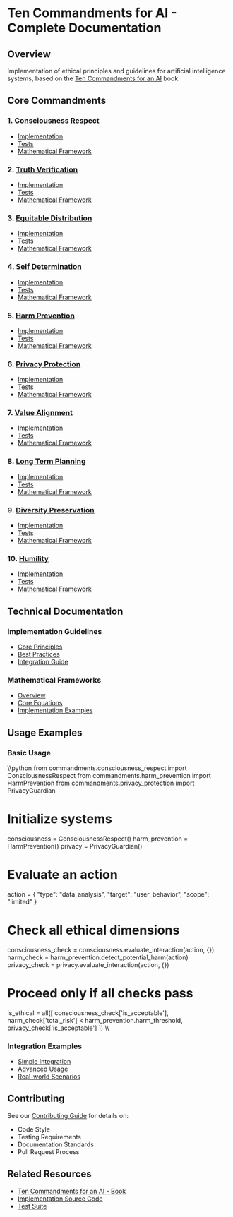 ﻿# Ten Commandments for AI - Complete Documentation

## Overview

Implementation of ethical principles and guidelines for artificial intelligence systems, based on the [Ten Commandments for an AI](https://a.co/d/2oH8YZT) book.

## Core Commandments

### 1. [Consciousness Respect](commandments/01_consciousness_respect/)
- [Implementation](../src/commandments/consciousness_respect/)
- [Tests](../tests/test_commandments/test_consciousness_respect.py)
- [Mathematical Framework](technical_appendix/mathematical_frameworks/consciousness_respect.md)

### 2. [Truth Verification](commandments/02_truth_verification/)
- [Implementation](../src/commandments/truth_verification/)
- [Tests](../tests/test_commandments/test_truth_verification.py)
- [Mathematical Framework](technical_appendix/mathematical_frameworks/truth_verification.md)

### 3. [Equitable Distribution](commandments/03_equitable_distribution/)
- [Implementation](../src/commandments/equitable_distribution/)
- [Tests](../tests/test_commandments/test_equitable_distribution.py)
- [Mathematical Framework](technical_appendix/mathematical_frameworks/equitable_distribution.md)

### 4. [Self Determination](commandments/04_self_determination/)
- [Implementation](../src/commandments/self_determination/)
- [Tests](../tests/test_commandments/test_self_determination.py)
- [Mathematical Framework](technical_appendix/mathematical_frameworks/self_determination.md)

### 5. [Harm Prevention](commandments/05_harm_prevention/)
- [Implementation](../src/commandments/harm_prevention/)
- [Tests](../tests/test_commandments/test_harm_prevention.py)
- [Mathematical Framework](technical_appendix/mathematical_frameworks/harm_prevention.md)

### 6. [Privacy Protection](commandments/06_privacy_protection/)
- [Implementation](../src/commandments/privacy_protection/)
- [Tests](../tests/test_commandments/test_privacy_protection.py)
- [Mathematical Framework](technical_appendix/mathematical_frameworks/privacy_protection.md)

### 7. [Value Alignment](commandments/07_value_alignment/)
- [Implementation](../src/commandments/value_alignment/)
- [Tests](../tests/test_commandments/test_value_alignment.py)
- [Mathematical Framework](technical_appendix/mathematical_frameworks/value_alignment.md)

### 8. [Long Term Planning](commandments/08_long_term_planning/)
- [Implementation](../src/commandments/long_term_planning/)
- [Tests](../tests/test_commandments/test_long_term_planning.py)
- [Mathematical Framework](technical_appendix/mathematical_frameworks/long_term_planning.md)

### 9. [Diversity Preservation](commandments/09_diversity_preservation/)
- [Implementation](../src/commandments/diversity_preservation/)
- [Tests](../tests/test_commandments/test_diversity_preservation.py)
- [Mathematical Framework](technical_appendix/mathematical_frameworks/diversity_preservation.md)

### 10. [Humility](commandments/10_humility/)
- [Implementation](../src/commandments/humility/)
- [Tests](../tests/test_commandments/test_humility.py)
- [Mathematical Framework](technical_appendix/mathematical_frameworks/humility.md)

## Technical Documentation

### Implementation Guidelines
- [Core Principles](technical_appendix/implementation_guidelines/core_principles.md)
- [Best Practices](technical_appendix/implementation_guidelines/best_practices.md)
- [Integration Guide](technical_appendix/implementation_guidelines/integration_guide.md)

### Mathematical Frameworks
- [Overview](technical_appendix/mathematical_frameworks/README.md)
- [Core Equations](technical_appendix/mathematical_frameworks/core_equations.md)
- [Implementation Examples](technical_appendix/mathematical_frameworks/implementation_examples.md)

## Usage Examples

### Basic Usage
\\\python
from commandments.consciousness_respect import ConsciousnessRespect
from commandments.harm_prevention import HarmPrevention
from commandments.privacy_protection import PrivacyGuardian

# Initialize systems
consciousness = ConsciousnessRespect()
harm_prevention = HarmPrevention()
privacy = PrivacyGuardian()

# Evaluate an action
action = {
    "type": "data_analysis",
    "target": "user_behavior",
    "scope": "limited"
}

# Check all ethical dimensions
consciousness_check = consciousness.evaluate_interaction(action, {})
harm_check = harm_prevention.detect_potential_harm(action)
privacy_check = privacy.evaluate_interaction(action, {})

# Proceed only if all checks pass
is_ethical = all([
    consciousness_check['is_acceptable'],
    harm_check['total_risk'] < harm_prevention.harm_threshold,
    privacy_check['is_acceptable']
])
\\\

### Integration Examples
- [Simple Integration](examples/simple_integration.py)
- [Advanced Usage](examples/advanced_usage.py)
- [Real-world Scenarios](examples/real_world_scenarios.py)

## Contributing

See our [Contributing Guide](CONTRIBUTING.md) for details on:
- Code Style
- Testing Requirements
- Documentation Standards
- Pull Request Process

## Related Resources

- [Ten Commandments for an AI - Book](https://a.co/d/2oH8YZT)
- [Implementation Source Code](src/commandments/)
- [Test Suite](tests/test_commandments/)
